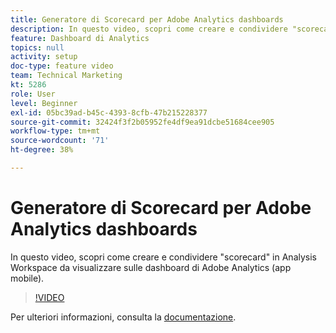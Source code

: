 ```yaml
---
title: Generatore di Scorecard per Adobe Analytics dashboards
description: In questo video, scopri come creare e condividere "scorecard" in Analysis Workspace da visualizzare sulle dashboard di Adobe Analytics (app mobile).
feature: Dashboard di Analytics
topics: null
activity: setup
doc-type: feature video
team: Technical Marketing
kt: 5286
role: User
level: Beginner
exl-id: 05bc39ad-b45c-4393-8cfb-47b215228377
source-git-commit: 32424f3f2b05952fe4df9ea91dcbe51684cee905
workflow-type: tm+mt
source-wordcount: '71'
ht-degree: 38%

---
```


# Generatore di Scorecard per Adobe Analytics dashboards

In questo video, scopri come creare e condividere &quot;scorecard&quot; in Analysis Workspace da visualizzare sulle dashboard di Adobe Analytics (app mobile).

>[!VIDEO](https://video.tv.adobe.com/v/34544/?quality=12)

Per ulteriori informazioni, consulta la [documentazione](https://docs.adobe.com/help/it-IT/analytics/analyze/mobapp/home.html).
